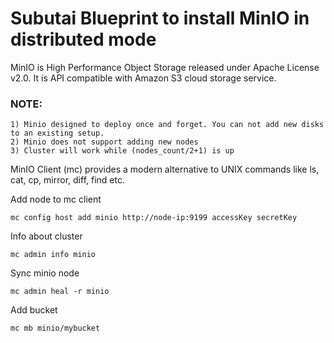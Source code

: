 # Subutai Blueprint to install MinIO in distributed mode

MinIO is High Performance Object Storage released under Apache License v2.0. It is API compatible with Amazon S3 cloud storage service.

### NOTE:
```
1) Minio designed to deploy once and forget. You can not add new disks to an existing setup.
2) Minio does not support adding new nodes
3) Cluster will work while (nodes_count/2+1) is up 
```

MinIO Client (mc) provides a modern alternative to UNIX commands like ls, cat, cp, mirror, diff, find etc.


Add node to mc client 
```
mc config host add minio http://node-ip:9199 accessKey secretKey
```

Info about cluster

```
mc admin info minio
```

Sync minio node
```
mc admin heal -r minio

```
Add bucket
```
mc mb minio/mybucket
```
